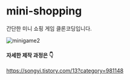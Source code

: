 # mini-shopping
간단한 미니 쇼핑 게임 클론코딩입니다.

![minigame2](https://user-images.githubusercontent.com/81962246/115959549-b3a30b00-a547-11eb-8b77-8e2c87a67c46.gif)

#### 자세한 제작 과정은 👇
https://songyi.tistory.com/13?category=981148
